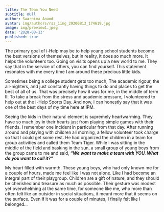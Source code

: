 ```yaml
---
title: The Team You Need
subtitle: null
author: Swarnima Anand
avatar: img/authors/rsz_1img_20200813_174619.jpg
image: img/preview1.jpeg
date: '2020-08-13'
published: true
---
```

> 


The primary goal of i-Help may be to help young school students become the best versions of themselves, but in reality, it does so much more. It helps the volunteers too. Going on visits opens up a new world to me.  They say that in the service of others, you can find yourself. This statement resonates with me every time I am around these precious little kids.

Sometimes being a college student gets too much, The academic rigour, the all-nighters, and just constantly having things to do and places to get the best of all of us. That was precisely how it was for me, in the middle of term II. To take a break from the stress and academic pressure, I volunteered to help out at the i-Help Sports Day. And now, I can honestly say that it was one of the best days of my time here at IPM.

Seeing the kids in their natural element is supremely heartwarming. They have so much joy in their hearts just from playing simple games with their friends. I remember one incident in particular from that day. After running around and playing with children all morning, a fellow volunteer took charge so that I could get some rest. He had organized the children in a team for group activities and called them Team Tiger. While I was sitting in the middle of the field and basking in the sun, a small group of young boys from the group came to me and said, _**“We want to make a team with YOU. What do you want to call it?”**_

My heart filled with warmth. These young boys, who had only known me for a couple of hours, made me feel like I was not alone. Like I had become an integral part of their playgroup. Children are a gift of nature, and they should be cherished and treasure as much as possible. Their gesture was modest yet overwhelming at the same time, for someone like me, who more than often felt like an outsider in social situations, it meant more that it seems on the surface. Even if it was for a couple of minutes, I finally felt like I belonged…
